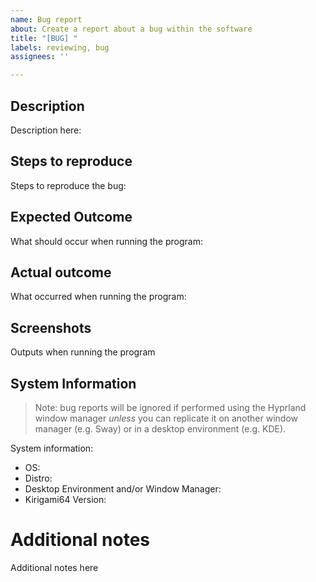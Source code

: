 ```yaml
---
name: Bug report
about: Create a report about a bug within the software
title: "[BUG] "
labels: reviewing, bug
assignees: ''

---
```


## Description
Description here:

## Steps to reproduce
Steps to reproduce the bug:

## Expected Outcome
What should occur when running the program:

## Actual outcome
What occurred when running the program:

## Screenshots
Outputs when running the program

## System Information
> Note: bug reports will be ignored if performed using the Hyprland window manager *unless* you can replicate it on another window manager (e.g. Sway) or in a desktop environment (e.g. KDE).
<!-- -->

System information:
 - OS:
 - Distro:
 - Desktop Environment and/or Window Manager:
 - Kirigami64 Version:

# Additional notes
Additional notes here